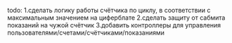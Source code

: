 todo:
 1.сделать логику работы счётчика по циклу, в соответствии с максимальным значением на циферблате
 2.сделать защиту от сабмита показаний на чужой счётчик
 3.добавить контроллеры для управления пользователями/счетами/счётчиками/показаниями